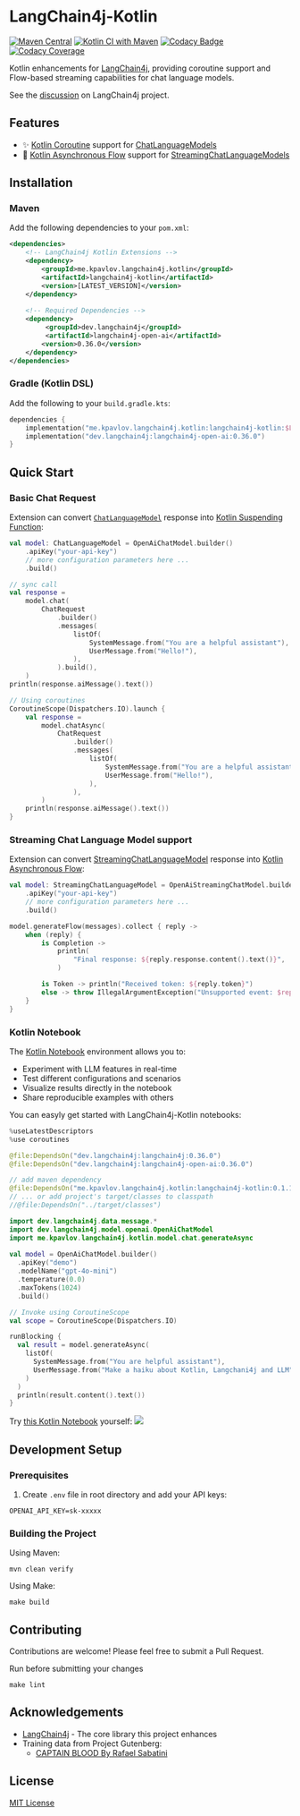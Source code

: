 # LangChain4j-Kotlin

[![Maven Central](https://img.shields.io/maven-central/v/me.kpavlov.langchain4j.kotlin/langchain4j-kotlin)](https://repo1.maven.org/maven2/me/kpavlov/langchain4j/kotlin/langchain4j-kotlin/)
[![Kotlin CI with Maven](https://github.com/kpavlov/langchain4j-kotlin/actions/workflows/maven.yml/badge.svg?branch=main)](https://github.com/kpavlov/langchain4j-kotlin/actions/workflows/maven.yml)
[![Codacy Badge](https://app.codacy.com/project/badge/Grade/644f664ad05a4a009b299bc24c8be4b8)](https://app.codacy.com/gh/kpavlov/langchain4j-kotlin/dashboard?utm_source=gh&utm_medium=referral&utm_content=&utm_campaign=Badge_grade)
[![Codacy Coverage](https://app.codacy.com/project/badge/Coverage/644f664ad05a4a009b299bc24c8be4b8)](https://app.codacy.com/gh/kpavlov/langchain4j-kotlin/dashboard?utm_source=gh&utm_medium=referral&utm_content=&utm_campaign=Badge_coverage)

Kotlin enhancements for [LangChain4j](https://github.com/langchain4j/langchain4j), providing coroutine support and Flow-based streaming capabilities for chat language models.

See the [discussion](https://github.com/langchain4j/langchain4j/discussions/1897) on LangChain4j project.

## Features

- ✨ [Kotlin Coroutine](https://kotlinlang.org/docs/coroutines-guide.html) support for [ChatLanguageModels](https://docs.langchain4j.dev/tutorials/chat-and-language-models)
- 🌊 [Kotlin Asynchronous Flow](https://kotlinlang.org/docs/flow.html) support for [StreamingChatLanguageModels](https://docs.langchain4j.dev/tutorials/ai-services#streaming)

## Installation

### Maven

Add the following dependencies to your `pom.xml`:

```xml
<dependencies>
    <!-- LangChain4j Kotlin Extensions -->
    <dependency>
        <groupId>me.kpavlov.langchain4j.kotlin</groupId>
        <artifactId>langchain4j-kotlin</artifactId>
        <version>[LATEST_VERSION]</version>
    </dependency>
    
    <!-- Required Dependencies -->
    <dependency>
         <groupId>dev.langchain4j</groupId>
         <artifactId>langchain4j-open-ai</artifactId>
        <version>0.36.0</version>
    </dependency>
</dependencies>
```

### Gradle (Kotlin DSL)

Add the following to your `build.gradle.kts`:

```kotlin
dependencies {
    implementation("me.kpavlov.langchain4j.kotlin:langchain4j-kotlin:$LATEST_VERSION")
    implementation("dev.langchain4j:langchain4j-open-ai:0.36.0")
}
```

## Quick Start

### Basic Chat Request

Extension can convert [`ChatLanguageModel`](https://docs.langchain4j.dev/tutorials/chat-and-language-models) response into [Kotlin Suspending Function](https://kotlinlang.org/docs/coroutines-basics.html):

```kotlin
val model: ChatLanguageModel = OpenAiChatModel.builder()
    .apiKey("your-api-key")
    // more configuration parameters here ...
    .build()

// sync call
val response =
    model.chat(
        ChatRequest
            .builder()
            .messages(
                listOf(
                    SystemMessage.from("You are a helpful assistant"),
                    UserMessage.from("Hello!"),
                ),
            ).build(),
    )
println(response.aiMessage().text())

// Using coroutines
CoroutineScope(Dispatchers.IO).launch {
    val response =
        model.chatAsync(
            ChatRequest
                .builder()
                .messages(
                    listOf(
                        SystemMessage.from("You are a helpful assistant"),
                        UserMessage.from("Hello!"),
                    ),
                ),
        )
    println(response.aiMessage().text())
}      
```

### Streaming Chat Language Model support

Extension can convert [StreamingChatLanguageModel](https://docs.langchain4j.dev/tutorials/response-streaming) response into [Kotlin Asynchronous Flow](https://kotlinlang.org/docs/flow.html):
```kotlin
val model: StreamingChatLanguageModel = OpenAiStreamingChatModel.builder()
    .apiKey("your-api-key")
    // more configuration parameters here ...
    .build()

model.generateFlow(messages).collect { reply ->
    when (reply) {
        is Completion ->
            println(
                "Final response: ${reply.response.content().text()}",
            )

        is Token -> println("Received token: ${reply.token}")
        else -> throw IllegalArgumentException("Unsupported event: $reply")
    }
}
```

### Kotlin Notebook

The [Kotlin Notebook](https://kotlinlang.org/docs/kotlin-notebook-overview.html) environment allows you to:

* Experiment with LLM features in real-time
* Test different configurations and scenarios
* Visualize results directly in the notebook
* Share reproducible examples with others

You can easyly get started with LangChain4j-Kotlin notebooks:

```kotlin notebook
%useLatestDescriptors
%use coroutines

@file:DependsOn("dev.langchain4j:langchain4j:0.36.0")
@file:DependsOn("dev.langchain4j:langchain4j-open-ai:0.36.0")

// add maven dependency
@file:DependsOn("me.kpavlov.langchain4j.kotlin:langchain4j-kotlin:0.1.1")
// ... or add project's target/classes to classpath
//@file:DependsOn("../target/classes")

import dev.langchain4j.data.message.*
import dev.langchain4j.model.openai.OpenAiChatModel
import me.kpavlov.langchain4j.kotlin.model.chat.generateAsync
  
val model = OpenAiChatModel.builder()
  .apiKey("demo")
  .modelName("gpt-4o-mini")
  .temperature(0.0)
  .maxTokens(1024)
  .build()

// Invoke using CoroutineScope
val scope = CoroutineScope(Dispatchers.IO)

runBlocking {
  val result = model.generateAsync(
    listOf(
      SystemMessage.from("You are helpful assistant"),
      UserMessage.from("Make a haiku about Kotlin, Langchani4j and LLM"),
    )
  )
  println(result.content().text())
}
```
Try [this Kotlin Notebook](langchain4j-kotlin/notebooks/lc4kNotebook.ipynb)  yourself:
![](docs/kotlin-notebook-1.png)

## Development Setup

### Prerequisites

1. Create `.env` file in root directory and add your API keys:

```dotenv
OPENAI_API_KEY=sk-xxxxx
```

### Building the Project

Using Maven:
```shell
mvn clean verify
```

Using Make:
```shell
make build
```

## Contributing

Contributions are welcome! Please feel free to submit a Pull Request.

Run before submitting your changes
```shell
make lint
```

## Acknowledgements

- [LangChain4j](https://github.com/langchain4j/langchain4j) - The core library this project enhances
- Training data from Project Gutenberg:
  - [CAPTAIN BLOOD By Rafael Sabatini](https://www.gutenberg.org/cache/epub/1965/pg1965.txt)

## License

[MIT License](LICENSE.txt)
